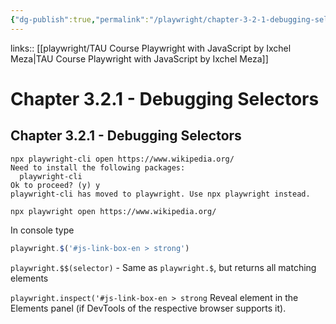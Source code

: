 ```yaml
---
{"dg-publish":true,"permalink":"/playwright/chapter-3-2-1-debugging-selectors/","tags":["playwright"]}
---
```


links:: [[playwright/TAU Course Playwright with JavaScript by Ixchel Meza\|TAU Course Playwright with JavaScript by Ixchel Meza]]

# Chapter 3.2.1 - Debugging Selectors

## Chapter 3.2.1 - Debugging Selectors

```Shell
npx playwright-cli open https://www.wikipedia.org/ 
Need to install the following packages:
  playwright-cli
Ok to proceed? (y) y
playwright-cli has moved to playwright. Use npx playwright instead.
```

```Shell
npx playwright open https://www.wikipedia.org/ 
```

In console type 

```JavaScript
playwright.$('#js-link-box-en > strong')
```

`playwright.$$(selector)` - Same as `playwright.$`, but returns all matching elements

`playwright.inspect('#js-link-box-en > strong` Reveal element in the Elements panel (if DevTools of the respective browser supports it).